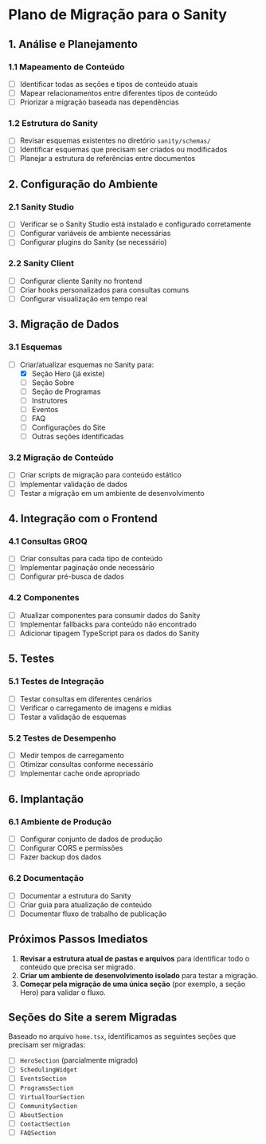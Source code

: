 # Plano de Migração para o Sanity

## 1. Análise e Planejamento

### 1.1 Mapeamento de Conteúdo
- [ ] Identificar todas as seções e tipos de conteúdo atuais
- [ ] Mapear relacionamentos entre diferentes tipos de conteúdo
- [ ] Priorizar a migração baseada nas dependências

### 1.2 Estrutura do Sanity
- [ ] Revisar esquemas existentes no diretório `sanity/schemas/`
- [ ] Identificar esquemas que precisam ser criados ou modificados
- [ ] Planejar a estrutura de referências entre documentos

## 2. Configuração do Ambiente

### 2.1 Sanity Studio
- [ ] Verificar se o Sanity Studio está instalado e configurado corretamente
- [ ] Configurar variáveis de ambiente necessárias
- [ ] Configurar plugins do Sanity (se necessário)

### 2.2 Sanity Client
- [ ] Configurar cliente Sanity no frontend
- [ ] Criar hooks personalizados para consultas comuns
- [ ] Configurar visualização em tempo real

## 3. Migração de Dados

### 3.1 Esquemas
- [ ] Criar/atualizar esquemas no Sanity para:
  - [x] Seção Hero (já existe)
  - [ ] Seção Sobre
  - [ ] Seção de Programas
  - [ ] Instrutores
  - [ ] Eventos
  - [ ] FAQ
  - [ ] Configurações do Site
  - [ ] Outras seções identificadas

### 3.2 Migração de Conteúdo
- [ ] Criar scripts de migração para conteúdo estático
- [ ] Implementar validação de dados
- [ ] Testar a migração em um ambiente de desenvolvimento

## 4. Integração com o Frontend

### 4.1 Consultas GROQ
- [ ] Criar consultas para cada tipo de conteúdo
- [ ] Implementar paginação onde necessário
- [ ] Configurar pré-busca de dados

### 4.2 Componentes
- [ ] Atualizar componentes para consumir dados do Sanity
- [ ] Implementar fallbacks para conteúdo não encontrado
- [ ] Adicionar tipagem TypeScript para os dados do Sanity

## 5. Testes

### 5.1 Testes de Integração
- [ ] Testar consultas em diferentes cenários
- [ ] Verificar o carregamento de imagens e mídias
- [ ] Testar a validação de esquemas

### 5.2 Testes de Desempenho
- [ ] Medir tempos de carregamento
- [ ] Otimizar consultas conforme necessário
- [ ] Implementar cache onde apropriado

## 6. Implantação

### 6.1 Ambiente de Produção
- [ ] Configurar conjunto de dados de produção
- [ ] Configurar CORS e permissões
- [ ] Fazer backup dos dados

### 6.2 Documentação
- [ ] Documentar a estrutura do Sanity
- [ ] Criar guia para atualização de conteúdo
- [ ] Documentar fluxo de trabalho de publicação

## Próximos Passos Imediatos

1. **Revisar a estrutura atual de pastas e arquivos** para identificar todo o conteúdo que precisa ser migrado.
2. **Criar um ambiente de desenvolvimento isolado** para testar a migração.
3. **Começar pela migração de uma única seção** (por exemplo, a seção Hero) para validar o fluxo.

## Seções do Site a serem Migradas

Baseado no arquivo `home.tsx`, identificamos as seguintes seções que precisam ser migradas:

- [ ] `HeroSection` (parcialmente migrado)
- [ ] `SchedulingWidget`
- [ ] `EventsSection`
- [ ] `ProgramsSection`
- [ ] `VirtualTourSection`
- [ ] `CommunitySection`
- [ ] `AboutSection`
- [ ] `ContactSection`
- [ ] `FAQSection`
